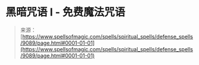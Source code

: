 <!--yml

类别：未分类

日期：2024年06月12日 18:44:50

-->

# 黑暗咒语 I - 免费魔法咒语

> 来源：[https://www.spellsofmagic.com/spells/spiritual_spells/defense_spells/9089/page.html#0001-01-01](https://www.spellsofmagic.com/spells/spiritual_spells/defense_spells/9089/page.html#0001-01-01)
